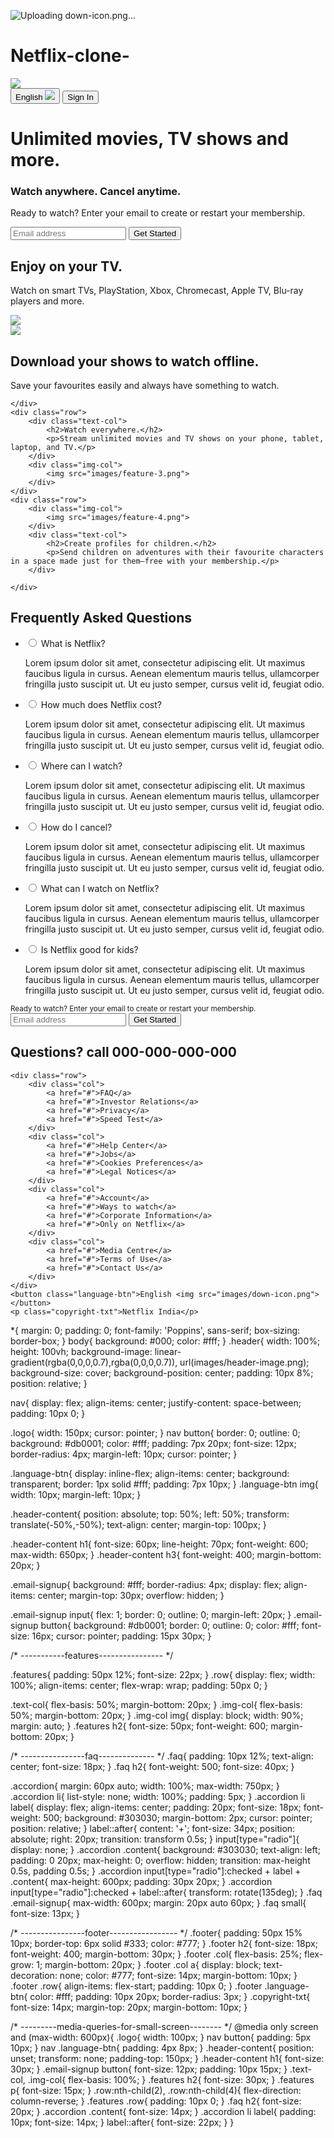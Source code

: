 ![Uploading down-icon.png…]()
# Netflix-clone- 

<!DOCTYPE html>
<html>
<head>
    <meta name="viewport" content="width=device-width, initial-scale=1.0">
    <title >Netflix Clone </title>
    <link rel="stylesheet" href="style.css">
</head>
<body>
<div class="header">
    <nav>
        <img src="images/logo.png" class="logo">
        <div>
            <button class="language-btn">English <img src="images/down-icon.png"></button>
            <button>Sign In</button>
        </div>
    </nav>
    <div class="header-content">
        <h1>Unlimited movies, TV shows and more.</h1>
        <h3>Watch anywhere. Cancel anytime.</h3>
        <p>Ready to watch? Enter your email to create or restart your membership.</p>
        <form class="email-signup">
            <input type="email" placeholder="Email address" required>
            <button type="submit">Get Started</button>
        </form>
    </div>
</div>

<div class="features">
    <div class="row">
        <div class="text-col">
            <h2>Enjoy on your TV.</h2>
            <p>Watch on smart TVs, PlayStation, Xbox, Chromecast, Apple TV, Blu-ray players and more.</p>
        </div>
        <div class="img-col">
            <img src="images/feature-1.png">
        </div>
    </div>
    <div class="row">
        <div class="img-col">
            <img src="images/feature-2.png">
        </div>
        <div class="text-col">
            <h2>Download your shows to watch offline.</h2>
            <p>Save your favourites easily and always have something to watch.</p>
        </div>
        
    </div>
    <div class="row">
        <div class="text-col">
            <h2>Watch everywhere.</h2>
            <p>Stream unlimited movies and TV shows on your phone, tablet, laptop, and TV.</p>
        </div>
        <div class="img-col">
            <img src="images/feature-3.png">
        </div>
    </div>
    <div class="row">
        <div class="img-col">
            <img src="images/feature-4.png">
        </div>
        <div class="text-col">
            <h2>Create profiles for children.</h2>
            <p>Send children on adventures with their favourite characters in a space made just for them—free with your membership.</p>
        </div>
        
    </div>
</div>


<div class="faq">
    <h2>Frequently Asked Questions</h2>
    <ul class="accordion">
        <li>
            <input type="radio" name="accordion" id="first">
            <label for="first">What is Netflix?</label>
            <div class="content">
                <p>Lorem ipsum dolor sit amet, consectetur adipiscing elit. Ut maximus faucibus ligula in cursus. Aenean elementum mauris tellus, ullamcorper fringilla justo suscipit ut. Ut eu justo semper, cursus velit id, feugiat odio.</p>
            </div>
        </li>
        <li>
            <input type="radio" name="accordion" id="second">
            <label for="second">How much does Netflix cost?</label>
            <div class="content">
                <p>Lorem ipsum dolor sit amet, consectetur adipiscing elit. Ut maximus faucibus ligula in cursus. Aenean elementum mauris tellus, ullamcorper fringilla justo suscipit ut. Ut eu justo semper, cursus velit id, feugiat odio.</p>
            </div>
        </li>
        <li>
            <input type="radio" name="accordion" id="third">
            <label for="third">Where can I watch?</label>
            <div class="content">
                <p>Lorem ipsum dolor sit amet, consectetur adipiscing elit. Ut maximus faucibus ligula in cursus. Aenean elementum mauris tellus, ullamcorper fringilla justo suscipit ut. Ut eu justo semper, cursus velit id, feugiat odio.</p>
            </div>
        </li>
        <li>
            <input type="radio" name="accordion" id="fourth">
            <label for="fourth">How do I cancel?</label>
            <div class="content">
                <p>Lorem ipsum dolor sit amet, consectetur adipiscing elit. Ut maximus faucibus ligula in cursus. Aenean elementum mauris tellus, ullamcorper fringilla justo suscipit ut. Ut eu justo semper, cursus velit id, feugiat odio.</p>
            </div>
        </li>
        <li>
            <input type="radio" name="accordion" id="fifth">
            <label for="fifth">What can I watch on Netflix?</label>
            <div class="content">
                <p>Lorem ipsum dolor sit amet, consectetur adipiscing elit. Ut maximus faucibus ligula in cursus. Aenean elementum mauris tellus, ullamcorper fringilla justo suscipit ut. Ut eu justo semper, cursus velit id, feugiat odio.</p>
            </div>
        </li>
        <li>
            <input type="radio" name="accordion" id="sixth">
            <label for="sixth">Is Netflix good for kids?</label>
            <div class="content">
                <p>Lorem ipsum dolor sit amet, consectetur adipiscing elit. Ut maximus faucibus ligula in cursus. Aenean elementum mauris tellus, ullamcorper fringilla justo suscipit ut. Ut eu justo semper, cursus velit id, feugiat odio.</p>
            </div>
        </li>
    </ul>
    <small>Ready to watch? Enter your email to create or restart your membership.</small>
    <form class="email-signup">
        <input type="email" placeholder="Email address" required>
        <button type="submit">Get Started</button>
    </form>
</div>

<div class="footer">
    <h2>Questions? call 000-000-000-000</h2>

    <div class="row">
        <div class="col">
            <a href="#">FAQ</a>
            <a href="#">Investor Relations</a>
            <a href="#">Privacy</a>
            <a href="#">Speed Test</a>
        </div>
        <div class="col">
            <a href="#">Help Center</a>
            <a href="#">Jobs</a>
            <a href="#">Cookies Preferences</a>
            <a href="#">Legal Notices</a>
        </div>
        <div class="col">
            <a href="#">Account</a>
            <a href="#">Ways to watch</a>
            <a href="#">Corporate Information</a>
            <a href="#">Only on Netflix</a>
        </div>
        <div class="col">
            <a href="#">Media Centre</a>
            <a href="#">Terms of Use</a>
            <a href="#">Contact Us</a>
        </div>
    </div>
    <button class="language-btn">English <img src="images/down-icon.png"></button>
    <p class="copyright-txt">Netflix India</p>
</div>

</body>
</html>

*{
    margin: 0;
    padding: 0;
    font-family: 'Poppins', sans-serif;
    box-sizing: border-box;
}
body{
    background: #000;
    color: #fff;
}
.header{
    width: 100%;
    height: 100vh;
    background-image: linear-gradient(rgba(0,0,0,0.7),rgba(0,0,0,0.7)), url(images/header-image.png);
    background-size: cover;
    background-position: center;
    padding: 10px 8%;
    position: relative;
}

nav{
    display: flex;
    align-items: center;
    justify-content: space-between;
    padding: 10px 0;
}

.logo{
    width: 150px;
    cursor: pointer;
}
nav button{
    border: 0;
    outline: 0;
    background: #db0001;
    color: #fff;
    padding: 7px 20px;
    font-size: 12px;
    border-radius: 4px;
    margin-left: 10px;
    cursor: pointer;
}

.language-btn{
    display: inline-flex;
    align-items: center;
    background: transparent;
    border: 1px solid #fff;
    padding: 7px 10px;
}
.language-btn img{
    width: 10px;
    margin-left: 10px;
}


.header-content{
    position: absolute;
    top: 50%;
    left: 50%;
    transform: translate(-50%,-50%);
    text-align: center;
    margin-top: 100px;
}

.header-content h1{
    font-size: 60px;
    line-height: 70px;
    font-weight: 600;
    max-width: 650px;
}
.header-content h3{
    font-weight: 400;
    margin-bottom: 20px;
}

.email-signup{
    background: #fff;
    border-radius: 4px;
    display: flex;
    align-items: center;
    margin-top: 30px;
    overflow: hidden;
}

.email-signup input{
    flex: 1;
    border: 0;
    outline: 0;
    margin-left: 20px;
}
.email-signup button{
    background: #db0001;
    border: 0;
    outline: 0;
    color: #fff;
    font-size: 16px;
    cursor: pointer;
    padding: 15px 30px;
}

/* -----------features---------------- */

.features{
    padding: 50px 12%;
    font-size: 22px;
}
.row{
    display: flex;
    width: 100%;
    align-items: center;
    flex-wrap: wrap;
    padding: 50px 0;
}

.text-col{
    flex-basis: 50%;
    margin-bottom: 20px;
}
.img-col{
    flex-basis: 50%;
    margin-bottom: 20px;
}
.img-col img{
    display: block;
    width: 90%;
    margin: auto;
}
.features h2{
    font-size: 50px;
    font-weight: 600;
    margin-bottom: 20px;
}

/* ----------------faq-------------- */
.faq{
    padding: 10px 12%;
    text-align: center;
    font-size: 18px;
}
.faq h2{
    font-weight: 500;
    font-size: 40px;
}

.accordion{
    margin: 60px auto;
    width: 100%;
    max-width: 750px;
}
.accordion li{
    list-style: none;
    width: 100%;
    padding: 5px;
}
.accordion li label{
    display: flex;
    align-items: center;
    padding: 20px;
    font-size: 18px;
    font-weight: 500;
    background: #303030;
    margin-bottom: 2px;
    cursor: pointer;
    position: relative;
}
label::after{
    content: '+';
    font-size: 34px;
    position: absolute;
    right: 20px;
    transition: transform 0.5s;
}
input[type="radio"]{
    display: none;
}
.accordion .content{
    background: #303030;
    text-align: left;
    padding: 0 20px;
    max-height: 0;
    overflow: hidden;
    transition: max-height 0.5s, padding 0.5s;
}
.accordion input[type="radio"]:checked + label + .content{
    max-height: 600px;
    padding: 30px 20px;
}
.accordion input[type="radio"]:checked + label::after{
    transform: rotate(135deg);
}
.faq .email-signup{
    max-width: 600px;
    margin: 20px auto 60px;
}
.faq small{
    font-size: 13px;
}

/* ----------------footer----------------- */
.footer{
    padding: 50px 15% 10px;
    border-top: 6px solid #333;
    color: #777;
}
.footer h2{
    font-size: 18px;
    font-weight: 400;
    margin-bottom: 30px;
}
.footer .col{
    flex-basis: 25%;
    flex-grow: 1;
    margin-bottom: 20px;
}
.footer .col a{
    display: block;
    text-decoration: none;
    color: #777;
    font-size: 14px;
    margin-bottom: 10px;
}
.footer .row{
    align-items: flex-start;
    padding: 10px 0;
}
.footer .language-btn{
    color: #fff;
    padding: 10px 20px;
    border-radius: 3px;
}
.copyright-txt{
    font-size: 14px;
    margin-top: 20px;
    margin-bottom: 10px;
}

/* ---------media-queries-for-small-screen-------- */
@media only screen and (max-width: 600px){
    .logo{
        width: 100px;
    }
    nav button{
        padding: 5px 10px;
    }
    nav .language-btn{
        padding: 4px 8px;
    }
    .header-content{
        position: unset;
        transform: none;
        padding-top: 150px;
    }
    .header-content h1{
        font-size: 30px;
    }
    .email-signup button{
        font-size: 12px;
        padding: 10px 15px;
    }
    .text-col, .img-col{
        flex-basis: 100%;
    }
    .features h2{
        font-size: 30px;
    }
    .features p{
        font-size: 15px;
    }
    .row:nth-child(2), .row:nth-child(4){
        flex-direction: column-reverse;
    }
    .features .row{
        padding: 10px 0;
    }
    .faq h2{
        font-size: 20px;
    }
    .accordion .content{
        font-size: 14px;
    }
    .accordion li label{
        padding: 10px;
        font-size: 14px;
    }
    label::after{
        font-size: 22px;
    }
}
